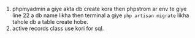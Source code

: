 1. phpmyadmin a giye akta db create kora then phpstrom ar env te giye line 22 a db name likha then terminal a giye `php artisan migrate` likha tahole db a table create hobe.
2. active records class use kori for sql.